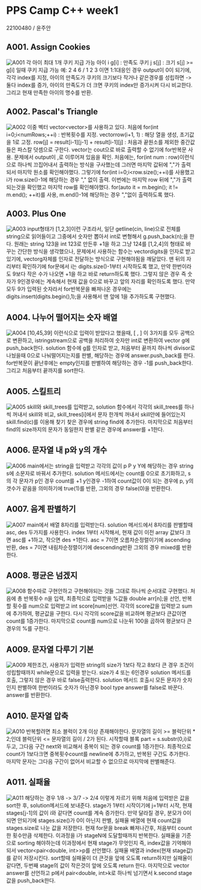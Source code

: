 # PPS Camp C++ week1
22100480 / 윤주안

## A001. Assign Cookies
![A001](./captures/A001.png)
각 아이 최대 1개 쿠키 지급 가능
아이 i g[i] : 만족도
쿠키 j s[j] : 크기
s[j] >= g[i] 일때 쿠키 지급 가능
예: 2 4 6 / 1 2 3 이면 1:1대응인 경우 output이 0이 되기에, 
각각 index를 지정, 아이의 만족도가 쿠키의 크기보다 작거나 같은경우를 성립하면 -> 둘다 index를 증가,
아이의 만족도가 더 크면 쿠키의 index만 증가시켜 다시 비교한다. 그리고 현재 만족한 아이의 명수를 반환. 

## A002. Pascal's Triangle
![A002](./captures/A002.png)
이중 벡터 vector<vector<int>>를 사용하고 있다. 
처음에 for(int i=0;i<numRows;++i) : 반복횟수를 지정.
vector<int>row(i+1, 1) : 해당 열을 생성, 초기값을 1로 고정.
row[j] = result[i-1][j-1] + result[i-1][j] : 처음과 끝원소를 제외한 중간값들은 파스칼 덧셈으로 구한다.
vector는 cout으로 바로 출력할 수 없기에 for반복문 사용.
문제에서 output이 ,로 이루어져 있음을 확인. 
처음에는, for(int num : row)이런식으로 하나씩 끄집어내서 출력하는 방식을 구사했는데 그러면 마지막 값뒤에 ","가 출력되서 마지막 원소를 확인해야했다. 
그렇기에 for(int i=0;i<row.size();++i)를 사용했고 i가 row.size()-1에 해당하는 경우 "," 없이 출력.
이번에는 마지막 row 뒤에 ","가 출력되는것을 확인했고 마지막 row를 확인해야했다.
for(auto it = m.begin(); it != m.end(); ++it)를 사용, m.end()-1에 해당하는 경우 ","없이 출력하도록 했다.

## A003. Plus One
![A003](./captures/A003.png)
input형태가 [1,2,3]이런 구조라서, 일단 getline(cin, line)으로 전체를 string으로 읽어들이고 
그중에서 숫자만 뽑아서 int로 변형해서 g.push_back(n);을 한다. 
원래는 string 123을 int 123로 만든후 +1을 하고 그냥 124를 [1,2,4]의 형태로 바꾸는 간단한 방식을 생각했으나,
문제에서 사용하는 함수는 vector<int>digits을 인자로 받고 있기에, vector<int>g자체를 인자로 전달하는 방식으로 구현해야됨을 깨달았다. 
맨 뒤의 자리부터 확인하기에 for문에서 i는 digits.size()-1부터 시작하도록 했고, 
만약 한번이라도 9보다 작은 수가 나오면 +1을 하고 바로 return하도록 했다. 그렇지 않은 경우 즉 숫자가 9인경우에는 
계속해서 현재 값을 0으로 바꾸고 앞의 자리를 확인하도록 했다. 만약 모두 9가 입력된 숫자라서 for반복문을 
빠져나온 경우에는 digits.insert(digits.begin(),1);을 사용해서 맨 앞에 1을 추가하도록 구현했다.  

## A004. 나누어 떨어지는 숫자 배열
![A004](./captures/A004.png)
[10,45,39] 이런식으로 입력이 받았다고 했을때, [ , ] 이 3가지를 모두 공백으로 변환하고,
istringstream으로 공백을 처리하여 숫자만 int로 변환하여 vector <int> g에 push_back한다.
solution 함수에 g를 인자로 받고, 처음부터 끝까지 하나씩 divisor로 나눴을때 0으로 나눠떨어지는지를 판별, 
해당하는 경우에 answer.push_back를 한다. for반복문이 끝난후에는 empty인지를 판별하여 해당하는 경우 -1를 push_back한다. 
그리고 처음부터 끝까지를 sort한다. 

## A005. 스킬트리 
![A005](./captures/A005.png)
skill와 skill_trees를 입력받고, 
solution 함수에서 각각의 skill_trees를 하나씩 꺼내서 skill와 비교,
skill_trees[i]에서 문자 한개씩 꺼내서 skill안에 들어있는지 skill.find(c)를 이용해 찾기 
찾은 경우에 string find에 추가한다. 
마지막으로 처음부터 find의 size까지의 문자가 동일한지 판별
같은 경우에 answer를 +1한다. 

## A006. 문자열 내 p와 y의 개수
![A006](./captures/A006.png)
main에서는 string을 입력받고 각각의 값이 p P y Y에 해당하는 경우
string s에 소문자로 바꿔서 추가한다. 
solution 메서드에서는 count를 0으로 초기화하고, 
s의 각 문자가 p인 경우 count를 +1 y인경우 -1하여 
count값이 0이 되는 경우에 p, y의 갯수가 같음을 의미하기에 
true(1)를 반환, 그외의 경우 false(0)을 반환한다. 

## A007. 음계 판별하기
![A007](./captures/A007.png)
main에서 배열 8자리를 입력받는다. 
solution 메서드에서 8자리를 판별할때 asc, des 두가지를 사용한다.
index 1부터 시작해서, 현재 값이 이전 array 값보다 크면 asc를 +1하고, 작으면 des +1한다.
asc = 7이면 오름차순정렬이기에 ascending반환, des = 7이면 내림차순정렬이기에 descending반환
그외의 경우 mixed를 반환한다. 

## A008. 평균은 넘겠지
![A008](./captures/A008.png)
함수따로 구현안하고 구현해야되는 것들 그대로 하나씩 순서대로 구현했다.
처음에 총 반복횟수 n을 입력, 최종적으로 입력받을 %값들 double arr[n];을 선언,
반복할 횟수를 num으로 입력받고 int score[num]선언. 
각각의 score값을 입력받고 sum에 추가하여, 평균값을 구한다. 
다시 각각의 score값을 비교하며 평균보다 큰값이면 count를 1증가한다. 
마지막으로 count를 num으로 나눈뒤 100을 곱하여 평균보다 큰 경우의 %를 구한다.

## A009. 문자열 다루기 기본
![A009](./captures/A009.png)
제한조건, 사용자가 입력한 string의 size가 1보다 작고 8보다 큰 경우 
조건이 성립할때까지 while문으로 입력을 받는다. 
size가 4 또는 6인경우 solution 메서드를 호출, 그렇지 않은 경우 바로 false출력한다. 
solution 메서드 호출시 모든 문자가 숫자인지 판별하여 한번이라도 숫자가 아닌경우
bool type answer를 false로 바꾼다. answer를 반환한다. 

## A010. 문자열 압축
![A010](./captures/A010.png)
반복할려면 최소 블럭이 2개 이상 존재해야한다. 
문자열의 길이 >= 블럭단위 * 2;인데
블럭단위 <= 문자열의 길이 / 2가 된다. 
시작할때 블록 part = s.substr(0,i)로 두고, 
그다음 구간 next와 비교해서 중복이 되는 경우 count를 1증가한다.
최종적으로 count가 1보다크면 중복횟수count를 newline에 추가하고, 반복된 구간도 추가한다. 
마지막 문자는 그다음 구간이 없어서 비교할 수 없으므로 마지막에 판별해준다. 

## A011. 실패율
![A011](./captures/A011.png)
해당하는 경우 1/8 -> 3/7 -> 2/4 이렇게 자르기 위해 
처음에 입력받은 값을 sort한 후, solution메서드에 보내준다.
stage가 1부터 시작이기에 j=1부터 시작, 현재 stages[j-1]의 값이 i와 같다면 count를 계속 증가한다.
만약 달라질 경우, 분모가 0이 되면 안되기에 stages.size()가 0이 아닌지 판별, 
실패율 배열에 현재 count값을 stages.size로 나눈 값을 저장한다. 현재 for문을 break 빠져나간후,
처음부터 count한 횟수만큼 삭제한다. 이과정을 i가 stageN에 도달할때까지 반복한다.
실패율을 기준으로 sorting 해야하는데 이과정에서 현재 stage가 무엇인지 즉, index값을 기억해야되서
vector<pair<double, int>>p를 선언했다. 실패율 배열과 index(현재 stage값)를 같이 저장시킨다. 
sort할때 실패율이 더 큰것을 앞에 오도록 return하지만 실패율이 같다면, 
두번째 stage의 값이 작은것이 앞에 오도록 return 한다. 
마지막으로 vector<int> answer를 선언하고 p에서 pair<double, int>k로 하나씩 넘기면서 
k.second stage값을 push_back한다.  
